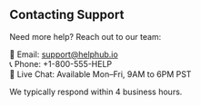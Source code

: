 ## Contacting Support

Need more help? Reach out to our team:

📧 Email: support@helphub.io  
📞 Phone: +1-800-555-HELP  
📅 Live Chat: Available Mon–Fri, 9AM to 6PM PST

We typically respond within 4 business hours.

